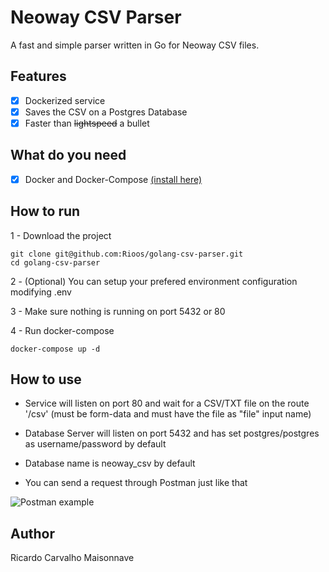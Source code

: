 # Neoway CSV Parser

A fast and simple parser written in Go for Neoway CSV files.

## Features

- [x] Dockerized service
- [x] Saves the CSV on a Postgres Database
- [x] Faster than ~~lightspeed~~ a bullet

## What do you need

- [x] Docker and Docker-Compose [(install here)](https://docs.docker.com/install/)

## How to run

1 - Download the project
```
git clone git@github.com:Rioos/golang-csv-parser.git
cd golang-csv-parser
```

2 - (Optional) You can setup your prefered environment configuration modifying .env

3 - Make sure nothing is running on port 5432 or 80

4 - Run docker-compose
```
docker-compose up -d
```



## How to use

- Service will listen on port 80 and wait for a CSV/TXT file on the route '/csv' (must be form-data and must have the file as "file" input name)
- Database Server will listen on port 5432 and has set postgres/postgres as username/password by default
- Database name is neoway_csv by default

- You can send a request through Postman just like that

![Postman example](https://i.imgur.com/gmJJjHv.png)

## Author
Ricardo Carvalho Maisonnave
